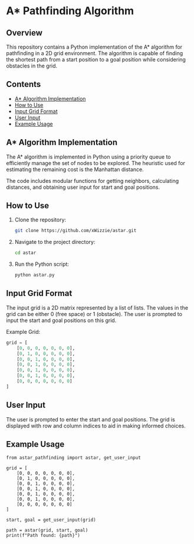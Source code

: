 # A* Pathfinding Algorithm

## Overview

This repository contains a Python implementation of the A* algorithm for pathfinding in a 2D grid environment. The algorithm is capable of finding the shortest path from a start position to a goal position while considering obstacles in the grid.

## Contents

- [A* Algorithm Implementation](#a-algorithm-implementation)
- [How to Use](#how-to-use)
- [Input Grid Format](#input-grid-format)
- [User Input](#user-input)
- [Example Usage](#example-usage)

## A* Algorithm Implementation

The A* algorithm is implemented in Python using a priority queue to efficiently manage the set of nodes to be explored. The heuristic used for estimating the remaining cost is the Manhattan distance.

The code includes modular functions for getting neighbors, calculating distances, and obtaining user input for start and goal positions.

## How to Use

1. Clone the repository:

    ```bash
    git clone https://github.com/xWizzie/astar.git
    ```

2. Navigate to the project directory:

    ```bash
    cd astar
    ```

3. Run the Python script:

    ```bash
    python astar.py
    ```

## Input Grid Format

The input grid is a 2D matrix represented by a list of lists. The values in the grid can be either 0 (free space) or 1 (obstacle). The user is prompted to input the start and goal positions on this grid.

Example Grid:

```python
grid = [
    [0, 0, 0, 0, 0, 0, 0],
    [0, 1, 0, 0, 0, 0, 0],
    [0, 0, 1, 0, 0, 0, 0],
    [0, 0, 1, 0, 0, 0, 0],
    [0, 0, 1, 0, 0, 0, 0],
    [0, 0, 1, 0, 0, 0, 0],
    [0, 0, 0, 0, 0, 0, 0]
]
```

## User Input

The user is prompted to enter the start and goal positions. The grid is displayed with row and column indices to aid in making informed choices.

## Example Usage

```
from astar_pathfinding import astar, get_user_input

grid = [
    [0, 0, 0, 0, 0, 0, 0],
    [0, 1, 0, 0, 0, 0, 0],
    [0, 0, 1, 0, 0, 0, 0],
    [0, 0, 1, 0, 0, 0, 0],
    [0, 0, 1, 0, 0, 0, 0],
    [0, 0, 1, 0, 0, 0, 0],
    [0, 0, 0, 0, 0, 0, 0]
]

start, goal = get_user_input(grid)

path = astar(grid, start, goal)
print(f"Path found: {path}")
```

